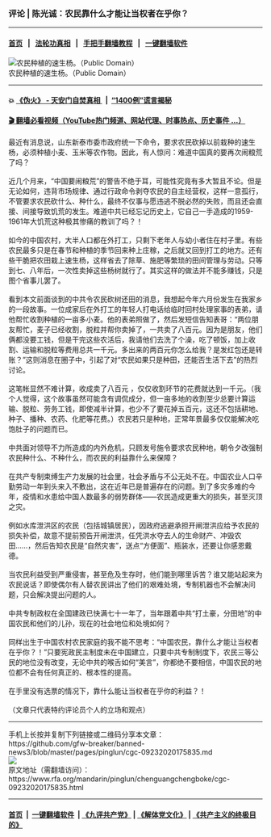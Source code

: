 ### 评论 | 陈光诚：农民靠什么才能让当权者在乎你？
------------------------

#### [首页](https://github.com/gfw-breaker/banned-news3/blob/master/README.md) &nbsp;&nbsp;|&nbsp;&nbsp; [法轮功真相](https://github.com/begood0513/basic/blob/master/README.md)  &nbsp;&nbsp;|&nbsp;&nbsp; [手把手翻墙教程](https://github.com/gfw-breaker/guides/wiki)  &nbsp;&nbsp;|&nbsp;&nbsp; [一键翻墙软件](https://github.com/gfw-breaker/nogfw/blob/master/README.md)  



<div id="headerimg">
 <img alt="农民种植的速生杨。（Public Domain）" src="https://www.rfa.org/mandarin/pinglun/chenguangchengboke/cgc-09232020175835.html/13161120925.jpg/image" title="农民种植的速生杨。（Public Domain）"/>
 <div id="headerimgcontents">
  <div id="headerimgcaption">
   <span>
    农民种植的速生杨。（Public Domain）
   </span>
   <!-- zoomattribute -->
  </div>
  <!-- headerimgcaption -->
 </div>
 <!-- headerimagecontents -->
</div>

<hr/>


#### 💥 [《伪火》 - 天安门自焚真相 ](http://158.247.195.190:10000/videos/blog/weihuo.html)&nbsp; |&nbsp; [“1400例”谎言揭秘  ](http://158.247.195.190:10000/videos/blog/jiexi1400.html)

#### [ 🎬  翻墙必看视频（YouTube热门频道、网站代理、时事热点、历史事件 ...）](https://github.com/gfw-breaker/links/blob/master/banned.md)

<div id="storytext">
 <div>
  <div class="slot_header">
  </div>
 </div>
 <p>
  最近有消息说，山东新泰市委市政府统一下命令，要求农民砍掉以前栽种的速生杨，必须种植小麦、玉米等农作物。因此，有人惊问：难道中国真的要再次闹粮荒了吗？
  <br/>
  <br/>
  近几个月来，“中国要闹粮荒”的警告不绝于耳，可能性究竟有多大暂且不论。但是无论如何，违背市场规律、通过行政命令剥夺农民的自主经营权，这样一意孤行，不管要求农民砍什么、种什么，最终不仅事与愿违逃不脱必然的失败，而且还会直接、间接导致饥荒的发生。难道中共已经忘记历史上，它自己一手造成的1959-1961年大饥荒这种极其惨痛的教训了吗？！
  <br/>
  <br/>
  如今的中国农村，大半人口都在外打工，只剩下老年人与幼小者住在村子里。有些农民最多只是在春节和种植的季节回来种上庄稼，之后就又回到打工的地方。还有些干脆把农田栽上速生杨，这样省去了除草、施肥等繁琐的田间管理与劳动。只等到七、八年后，一次性卖掉这些杨树就行了。其实这样的做法并不能多赚钱，只是图个省事儿罢了。
  <br/>
  <br/>
  看到本文前面谈到的中共令农民砍树还田的消息，我想起今年六月份发生在我家乡的一段故事。一位成家后在外打工的年轻人打电话给临时回村处理家事的表弟，请他帮忙收割种植的一亩多小麦。他的表弟照做了，然后发短信告知表哥：“两位朋友帮忙，麦子已经收割，脱粒并帮你卖掉了，一共卖了八百元。因为是朋友，他们俩都没要工钱，但是干完这些农活后，我请他们去洗了个澡，吃了顿饭，加上收割、运输和脱粒等费用总共一千元。多出来的两百元你怎么给我？是发红包还是转账？”这则消息在圈子中，引起了对“农民如果只是种田，还能否生活下去”的热烈讨论。
  <br/>
  <br/>
  这笔帐显然不难计算，收成卖了八百元 ，仅仅收割环节的花费就达到一千元。（我个人觉得，这个故事虽然可能含有调侃成分，但一亩多地的收割至少总要计算运输、脱粒、劳务工钱，即使减半计算，也少不了要花掉五百元，这还不包括耕地、种子、播种、农药、化肥等花费。）农民若只是种地，正常年景最多仅仅能解决吃饱肚子的问题而已。
  <br/>
  <br/>
  中共面对领导不力所造成的内外危机，只顾发号施令要求农民种地，朝令夕改强制农民种什么、不种什么，而农民的利益靠什么来保障？
  <br/>
  <br/>
  在共产专制束缚生产力发展的社会里，社会矛盾与不公无处不在。中国农业人口辛勤劳动一年到头来入不敷出，这在近年已是普遍存在的问题。到了多灾多难的今年，疫情和水患给中国人数最多的弱势群体——农民造成更重大的损失，甚至灭顶之灾。
  <br/>
  <br/>
  例如水库泄洪区的农民（包括城镇居民），因政府逃避承担开闸泄洪应给予农民的损失补偿，故意不提前预告开闸泄洪，任凭洪水夺去人的生命财产、冲毁农田……，然后告知农民是“自然灾害”，送点“方便面”、瓶装水，还要让你感恩戴德。
  <br/>
  <br/>
  当农民利益受到严重侵害，甚至危及生存时，他们能到哪里诉苦？谁又能站起来为农民说话？即使偶尔有人替农民讲出了他们的艰难处境，专制机器也不会解决问题，只会解决提出问题的人。
  <br/>
  <br/>
  中共专制政权在全国建政已快满七十一年了，当年跟着中共“打土豪，分田地”的中国农民和他们的儿孙，现在的社会地位和处境如何？
  <br/>
  <br/>
  同样出生于中国农村农民家庭的我不能不思考：“中国农民，靠什么才能让当权者在乎你？！”只要宪政民主制度未在中国建立，只要中共专制制度下，农民三等公民的地位没有改变，无论中共的喉舌如何“美言”，你都绝不要相信，中国农民的地位都不会有任何真正的、根本性的提高。
  <br/>
  <br/>
  在手里没有选票的情况下，靠什么能让当权者在乎你的利益？！
  <br/>
  <br/>
  （文章只代表特约评论员个人的立场和观点）
 </p>
</div>

<hr/>
手机上长按并复制下列链接或二维码分享本文章：<br/>
https://github.com/gfw-breaker/banned-news3/blob/master/pages/pinglun/cgc-09232020175835.md <br/>
<a href='https://github.com/gfw-breaker/banned-news3/blob/master/pages/pinglun/cgc-09232020175835.md'><img src='https://github.com/gfw-breaker/banned-news3/blob/master/pages/pinglun/cgc-09232020175835.md.png'/></a> <br/>
原文地址（需翻墙访问）：https://www.rfa.org/mandarin/pinglun/chenguangchengboke/cgc-09232020175835.html


------------------------
#### [首页](https://github.com/gfw-breaker/banned-news3/blob/master/README.md) &nbsp;|&nbsp; [一键翻墙软件](https://github.com/gfw-breaker/nogfw/blob/master/README.md) &nbsp;| [《九评共产党》](https://github.com/gfw-breaker/9ping.md/blob/master/README.md#九评之一评共产党是什么) | [《解体党文化》](https://github.com/gfw-breaker/jtdwh.md/blob/master/README.md) | [《共产主义的终极目的》](https://github.com/gfw-breaker/gczydzjmd.md/blob/master/README.md)


<img src='http://gfw-breaker.win/banned-news3/pages/pinglun/cgc-09232020175835.md' width='0px' height='0px'/>